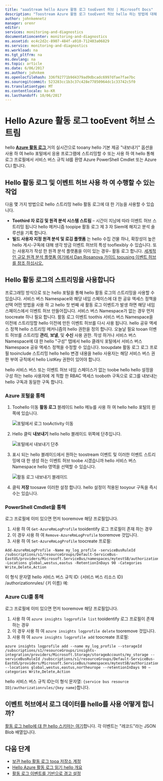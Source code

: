 ```yaml
---
title: "aaaStream hello Azure 활동 로그 tooEvent 허브 | Microsoft Docs"
description: "Toostream Azure 활동 로그 tooEvent 허브 hello 하는 방법에 대해 알아봅니다."
author: johnkemnetz
manager: orenr
editor: 
services: monitoring-and-diagnostics
documentationcenter: monitoring-and-diagnostics
ms.assetid: ec4c2d2c-8907-484f-a910-712403a06829
ms.service: monitoring-and-diagnostics
ms.workload: na
ms.tgt_pltfrm: na
ms.devlang: na
ms.topic: article
ms.date: 6/06/2017
ms.author: johnkem
ms.openlocfilehash: 336f92771b9d4379ad9dbcadc6997dfae7fae7bc
ms.sourcegitcommit: 523283cc1b3c37c428e77850964dc1c33742c5f0
ms.translationtype: MT
ms.contentlocale: ko-KR
ms.lasthandoff: 10/06/2017
---
```

# <a name="stream-hello-azure-activity-log-tooevent-hubs"></a>Hello Azure 활동 로그 tooEvent 허브 스트림
hello [ **Azure 활동 로그** ](monitoring-overview-activity-logs.md) 거의 실시간으로 tooany hello 기본 제공 "내보내기" 옵션을 사용 하 여 hello 포털에서 응용 프로그램에 스트리밍할 수 또는 사용 하 여 hello 통해 로그 프로필에서 서비스 버스 규칙 Id를 환영 Azure PowerShell Cmdlet 또는 Azure CLI 합니다.

## <a name="what-you-can-do-with-hello-activity-log-and-event-hubs"></a>Hello 활동 로그 및 이벤트 허브 사용 하 여 수행할 수 있는 작업
다음 몇 가지 방법으로 hello 스트리밍 hello 활동 로그에 대 한 기능을 사용할 수 있습니다.

* **Toothird 자 로깅 및 원격 분석 시스템 스트림** – 시간이 지남에 따라 이벤트 허브 스트리밍 됩니다 hello 메커니즘 toopipe 활동 로그 제 3 자 Siem에 해지고 분석 솔루션을 기록 합니다.
* **빌드 사용자 지정 원격 분석 및 로깅 플랫폼** 는 hello 수집 건물 하나, 확장성이 높은 hello 게시-구독에 대해 생각 방금 이벤트 허브의 특성 tooflexibly 수 있습니다. 또는 사용자가 작성 한 원격 분석 플랫폼을 이미 있는 경우- 활동 로그 합니다. [세계적인 규모 원격 분석 플랫폼 여기에서 Dan Rosanova 가이드 toousing 이벤트 허브를 참조 하십시오.](https://azure.microsoft.com/documentation/videos/build-2015-designing-and-sizing-a-global-scale-telemetry-platform-on-azure-event-Hubs/)

## <a name="enable-streaming-of-hello-activity-log"></a>Hello 활동 로그의 스트리밍을 사용합니다
프로그래밍 방식으로 또는 hello 포털을 통해 hello 활동 로그의 스트리밍을 사용할 수 있습니다. 서비스 버스 Namespace와 해당 네임 스페이스에 대 한 공유 액세스 정책을 선택 어떤 방법을 사용 하 고 hello 첫 번째 새 활동 로그 이벤트가 발생 하면 해당 네임 스페이스에서 이벤트 허브 만들어집니다. 서비스 버스 Namespace가 없는 경우 먼저 toocreate 하나 필요 합니다. 활동 로그 이벤트 toothis 서비스 버스 Namespace을 이전에 스트리밍할 hello 이전에 만든 이벤트 허브를 다시 사용 됩니다. hello 공유 액세스 정책 hello 스트리밍 메커니즘의 hello 권한을 정의 합니다. 오늘날 필요 tooan 이벤트 허브를 스트리밍 **관리**, **보낼**, 및 **수신** 사용 권한. 작성 하거나 서비스 버스 Namespace에 대 한 hello "구성" 탭에서 hello 클래식 포털에서 서비스 버스 Namespace 공유 액세스 정책을 수정할 수 있습니다. tooupdate 활동 로그 로그 프로필 tooinclude 스트리밍 hello hello 변경 내용을 hello 사용자는 해당 서비스 버스 권한 부여 규칙에서 hello ListKey 권한이 있어야 합니다.

hello 서비스 버스 또는 이벤트 허브 네임 스페이스가 없는 toobe hello hello 설정을 구성 하는 hello 사용자에 게 적합 한 RBAC 액세스 tooboth 구독으로 로그를 내보내는 hello 구독과 동일한 구독 합니다.

### <a name="via-azure-portal"></a>Azure 포털을 통해
1. Toohello 이동 **활동 로그** 블레이드 hello 메뉴를 사용 하 여 hello hello 포털의 왼쪽에 있습니다.
   
    ![포털에서 로그 tooActivity 이동](./media/monitoring-overview-activity-logs/activity-logs-portal-navigate.png)
2. Hello 클릭 **내보내기** hello hello 블레이드 위쪽에 단추입니다.
   
    ![포털에서 내보내기 단추](./media/monitoring-overview-activity-logs/activity-logs-portal-export.png)
3. 표시 되는 hello 블레이드에서 원하는 toostream 이벤트 및 이러한 이벤트 스트리밍에 대 한 생성 하는 이벤트 허브 toobe 시겠습니까 hello 서비스 버스 Namespace hello 영역을 선택할 수 있습니다.
   
    ![활동 로그 내보내기 블레이드](./media/monitoring-overview-activity-logs/activity-logs-portal-export-blade.png)
4. 클릭 **저장** toosave 이러한 설정 합니다. hello 설정이 적용된 tooyour 구독을 즉시 수는 있습니다.

### <a name="via-powershell-cmdlets"></a>PowerShell Cmdlet을 통해
로그 프로필에 이미 있으면 먼저 tooremove 해당 프로필입니다.

1. 사용 하 여 `Get-AzureRmLogProfile` tooidentify 로그 프로필이 존재 하는 경우
2. 이 경우 사용 하 여 `Remove-AzureRmLogProfile` tooremove 것입니다.
3. 사용 하 여 `Set-AzureRmLogProfile` toocreate 프로필:

```
Add-AzureRmLogProfile -Name my_log_profile -serviceBusRuleId /subscriptions/s1/resourceGroups/Default-ServiceBus-EastUS/providers/Microsoft.ServiceBus/namespaces/mytestSB/authorizationrules/RootManageSharedAccessKey -Locations global,westus,eastus -RetentionInDays 90 -Categories Write,Delete,Action
```

이 형식 문자열 hello 서비스 버스 규칙 ID: {서비스 버스 리소스 ID} /authorizationrules/ {키 이름} 예: 

### <a name="via-azure-cli"></a>Azure CLI를 통해
로그 프로필에 이미 있으면 먼저 tooremove 해당 프로필입니다.

1. 사용 하 여 `azure insights logprofile list` tooidentify 로그 프로필이 존재 하는 경우
2. 이 경우 사용 하 여 `azure insights logprofile delete` tooremove 것입니다.
3. 사용 하 여 `azure insights logprofile add` toocreate 프로필:

```
azure insights logprofile add --name my_log_profile --storageId /subscriptions/s1/resourceGroups/insights-integration/providers/Microsoft.Storage/storageAccounts/my_storage --serviceBusRuleId /subscriptions/s1/resourceGroups/Default-ServiceBus-EastUS/providers/Microsoft.ServiceBus/namespaces/mytestSB/authorizationrules/RootManageSharedAccessKey --locations global,westus,eastus,northeurope --retentionInDays 90 –categories Write,Delete,Action
```

hello 서비스 버스 규칙 ID는이 형식 문자열: `{service bus resource ID}/authorizationrules/{key name}`합니다.

## <a name="how-do-i-consume-hello-log-data-from-event-hubs"></a>이벤트 허브에서 로그 데이터를 hello를 사용 어떻게 합니까?
[활동 로그 hello에 대 한 hello 스키마는 여기](monitoring-overview-activity-logs.md)합니다. 각 이벤트는 "레코드"라는 JSON Blob 배열입니다.

## <a name="next-steps"></a>다음 단계
* [보관 hello 활동 로그 tooa 저장소 계정](monitoring-archive-activity-log.md)
* [Hello Azure 활동 로그 읽기 hello 개요](monitoring-overview-activity-logs.md)
* [활동 로그 이벤트를 기반으로 경고 설정](insights-auditlog-to-webhook-email.md)

